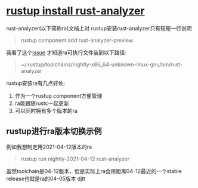 # [rustup install rust-analyzer](/2021/04/rustup_install_rust_analyzer.md)

rust-analyzer(以下简称ra)文档上对 rustup安装rust-analyzer只有短短一行说明

> rustup component add rust-analyzer-preview

我看了这个[issue](https://github.com/rust-lang/rustup/issues/2411)
才知道ra可执行文件装到以下路径:

> ~/.rustup/toolchains/nightly-x86_64-unknown-linux-gnu/bin/rust-analyzer

rustup安装ra有几点好处:

1. 作为一个rustup component方便管理
2. ra能跟随rustc一起更新
3. 可以同时拥有多个版本的ra

## rustup进行ra版本切换示例

例如我想制定用2021-04-12版本的ra

> rustup run nightly-2021-04-12 rust-analyzer

虽然toolchain是04-12版本，但是实际上ra会用距离04-12最近的一个stable release也就是ra的04-05版本
djtt